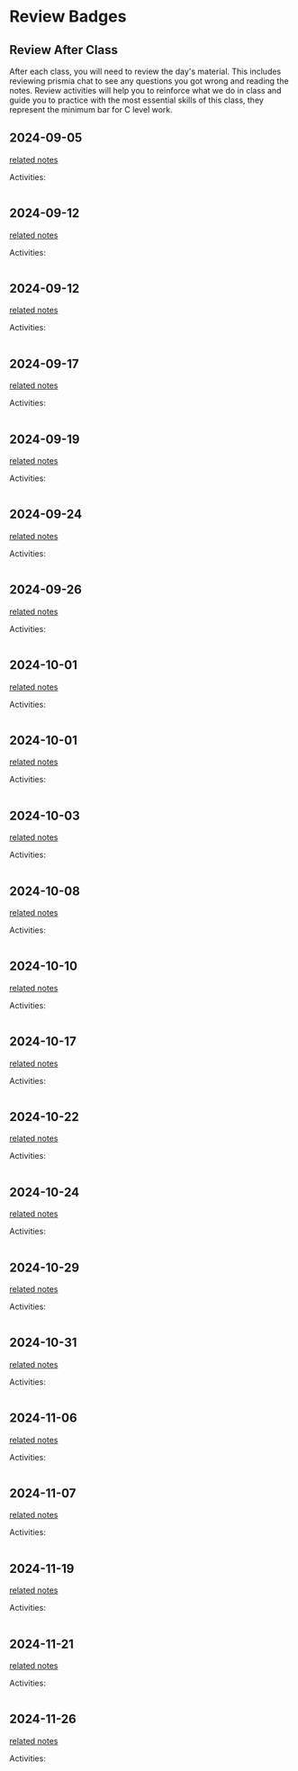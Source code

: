 
# Review Badges


## Review After Class

After each class, you will need to review the day's material. This includes reviewing prismia chat to see any questions you got wrong and reading the notes.  Review activities will help you to reinforce what we do in class and guide you to practice with the most essential skills of this class, they represent the minimum bar for C level work.  



## 2024-09-05

[related notes](../notes/2024-09-05)

Activities:
```{include} ../_review/2024-09-05.md
```
## 2024-09-12

[related notes](../notes/2024-09-12)

Activities:
```{include} ../_review/2024-09-12.md
```
## 2024-09-12

[related notes](../notes/2024-09-12)

Activities:
```{include} ../_review/2024-09-12.md
```
## 2024-09-17

[related notes](../notes/2024-09-17)

Activities:
```{include} ../_review/2024-09-17.md
```
## 2024-09-19

[related notes](../notes/2024-09-19)

Activities:
```{include} ../_review/2024-09-19.md
```
## 2024-09-24

[related notes](../notes/2024-09-24)

Activities:
```{include} ../_review/2024-09-24.md
```
## 2024-09-26

[related notes](../notes/2024-09-26)

Activities:
```{include} ../_review/2024-09-26.md
```
## 2024-10-01

[related notes](../notes/2024-10-01)

Activities:
```{include} ../_review/2024-10-01.md
```
## 2024-10-01

[related notes](../notes/2024-10-01)

Activities:
```{include} ../_review/2024-10-01.md
```
## 2024-10-03

[related notes](../notes/2024-10-03)

Activities:
```{include} ../_review/2024-10-03.md
```
## 2024-10-08

[related notes](../notes/2024-10-08)

Activities:
```{include} ../_review/2024-10-08.md
```
## 2024-10-10

[related notes](../notes/2024-10-10)

Activities:
```{include} ../_review/2024-10-10.md
```
## 2024-10-17

[related notes](../notes/2024-10-17)

Activities:
```{include} ../_review/2024-10-17.md
```
## 2024-10-22

[related notes](../notes/2024-10-22)

Activities:
```{include} ../_review/2024-10-22.md
```
## 2024-10-24

[related notes](../notes/2024-10-24)

Activities:
```{include} ../_review/2024-10-24.md
```
## 2024-10-29

[related notes](../notes/2024-10-29)

Activities:
```{include} ../_review/2024-10-29.md
```

## 2024-10-31

[related notes](../notes/2024-10-31)

Activities:
```{include} ../_review/2024-10-31.md
```


## 2024-11-06

[related notes](../notes/2024-11-06)

Activities:
```{include} ../_review/2024-11-06.md
```


## 2024-11-07

[related notes](../notes/2024-11-07)

Activities:
```{include} ../_review/2024-11-07.md
```


## 2024-11-19

[related notes](../notes/2024-11-19)

Activities:
```{include} ../_review/2024-11-19.md
```
## 2024-11-21

[related notes](../notes/2024-11-21)

Activities:
```{include} ../_review/2024-11-21.md
```
## 2024-11-26

[related notes](../notes/2024-11-26)

Activities:
```{include} ../_review/2024-11-26.md
```